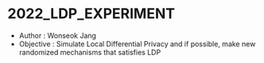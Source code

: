 # 2022_LDP_EXPERIMENT
- Author : Wonseok Jang
- Objective : Simulate Local Differential Privacy and if possible, make new randomized mechanisms that satisfies LDP

